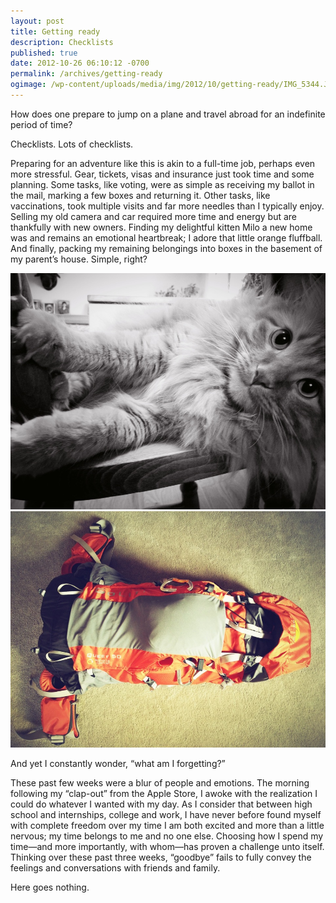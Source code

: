 ```yaml
---
layout: post
title: Getting ready
description: Checklists
published: true
date: 2012-10-26 06:10:12 -0700
permalink: /archives/getting-ready
ogimage: /wp-content/uploads/media/img/2012/10/getting-ready/IMG_5344.JPG
---
```

How does one prepare to jump on a plane and travel abroad for an indefinite period of time?

Checklists. Lots of checklists.

Preparing for an adventure like this is akin to a full-time job, perhaps even more stressful. Gear, tickets, visas and insurance just took time and some planning. Some tasks, like voting, were as simple as receiving my ballot in the mail, marking a few boxes and returning it. Other tasks, like vaccinations, took multiple visits and far more needles than I typically enjoy. Selling my old camera and car required more time and energy but are thankfully with new owners. Finding my delightful kitten Milo a new home was and remains an emotional heartbreak; I adore that little orange fluffball. And finally, packing my remaining belongings into boxes in the basement of my parent’s house. Simple, right?

![Milo][1]
![Backpack: everything I have for this trip][2]

And yet I constantly wonder, “what am I forgetting?”

These past few weeks were a blur of people and emotions. The morning following my “clap-out” from the Apple Store, I awoke with the realization I could do whatever I wanted with my day. As I consider that between high school and internships, college and work, I have never before found myself with complete freedom over my time I am both excited and more than a little nervous; my time belongs to me and no one else. Choosing how I spend my time—and more importantly, with whom—has proven a challenge unto itself. Thinking over these past three weeks, “goodbye” fails to fully convey the feelings and conversations with friends and family.

Here goes nothing.

 [1]: /wp-content/uploads/media/img/2012/10/getting-ready/IMG_5305.JPG
 [2]: /wp-content/uploads/media/img/2012/10/getting-ready/IMG_5344.JPG
